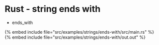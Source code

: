 # Rust - string ends with

* ends_with

{% embed include file="src/examples/strings/ends-with/src/main.rs" %}
{% embed include file="src/examples/strings/ends-with/out.out" %}


